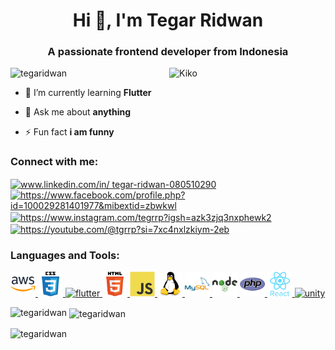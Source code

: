 <h1 align="center">Hi 👋, I'm Tegar Ridwan</h1>
<h3 align="center">A passionate frontend developer from Indonesia</h3>
<img align="right" alt="Kiko" width="250" src="https://media1.tenor.com/m/Pw1fmWcVxNkAAAAC/nah-id-win-gojo.gif">

<p align="left"> <img src="https://komarev.com/ghpvc/?username=tegaridwan&label=Profile%20views&color=0e75b6&style=flat" alt="tegaridwan" /> </p>

- 🌱 I’m currently learning **Flutter**

- 💬 Ask me about **anything**

- ⚡ Fun fact **i am funny**

<h3 align="left">Connect with me:</h3>
<p align="left">
<a href="https://linkedin.com/in/www.linkedin.com/in/ tegar-ridwan-080510290" target="blank"><img align="center" src="https://raw.githubusercontent.com/rahuldkjain/github-profile-readme-generator/master/src/images/icons/Social/linked-in-alt.svg" alt="www.linkedin.com/in/ tegar-ridwan-080510290" height="30" width="40" /></a>
<a href="https://fb.com/https://www.facebook.com/profile.php?id=100029281401977&mibextid=zbwkwl" target="blank"><img align="center" src="https://raw.githubusercontent.com/rahuldkjain/github-profile-readme-generator/master/src/images/icons/Social/facebook.svg" alt="https://www.facebook.com/profile.php?id=100029281401977&mibextid=zbwkwl" height="30" width="40" /></a>
<a href="https://instagram.com/https://www.instagram.com/tegrrp?igsh=azk3zjq3nxphewk2" target="blank"><img align="center" src="https://raw.githubusercontent.com/rahuldkjain/github-profile-readme-generator/master/src/images/icons/Social/instagram.svg" alt="https://www.instagram.com/tegrrp?igsh=azk3zjq3nxphewk2" height="30" width="40" /></a>
<a href="https://www.youtube.com/c/https://youtube.com/@tgrrp?si=7xc4nxlzkiym-2eb" target="blank"><img align="center" src="https://raw.githubusercontent.com/rahuldkjain/github-profile-readme-generator/master/src/images/icons/Social/youtube.svg" alt="https://youtube.com/@tgrrp?si=7xc4nxlzkiym-2eb" height="30" width="40" /></a>
</p>

<h3 align="left">Languages and Tools:</h3>
<p align="left"> <a href="https://aws.amazon.com" target="_blank" rel="noreferrer"> <img src="https://raw.githubusercontent.com/devicons/devicon/master/icons/amazonwebservices/amazonwebservices-original-wordmark.svg" alt="aws" width="40" height="40"/> </a> <a href="https://www.w3schools.com/css/" target="_blank" rel="noreferrer"> <img src="https://raw.githubusercontent.com/devicons/devicon/master/icons/css3/css3-original-wordmark.svg" alt="css3" width="40" height="40"/> </a> <a href="https://flutter.dev" target="_blank" rel="noreferrer"> <img src="https://www.vectorlogo.zone/logos/flutterio/flutterio-icon.svg" alt="flutter" width="40" height="40"/> </a> <a href="https://www.w3.org/html/" target="_blank" rel="noreferrer"> <img src="https://raw.githubusercontent.com/devicons/devicon/master/icons/html5/html5-original-wordmark.svg" alt="html5" width="40" height="40"/> </a> <a href="https://developer.mozilla.org/en-US/docs/Web/JavaScript" target="_blank" rel="noreferrer"> <img src="https://raw.githubusercontent.com/devicons/devicon/master/icons/javascript/javascript-original.svg" alt="javascript" width="40" height="40"/> </a> <a href="https://www.linux.org/" target="_blank" rel="noreferrer"> <img src="https://raw.githubusercontent.com/devicons/devicon/master/icons/linux/linux-original.svg" alt="linux" width="40" height="40"/> </a> <a href="https://www.mysql.com/" target="_blank" rel="noreferrer"> <img src="https://raw.githubusercontent.com/devicons/devicon/master/icons/mysql/mysql-original-wordmark.svg" alt="mysql" width="40" height="40"/> </a> <a href="https://nodejs.org" target="_blank" rel="noreferrer"> <img src="https://raw.githubusercontent.com/devicons/devicon/master/icons/nodejs/nodejs-original-wordmark.svg" alt="nodejs" width="40" height="40"/> </a> <a href="https://www.php.net" target="_blank" rel="noreferrer"> <img src="https://raw.githubusercontent.com/devicons/devicon/master/icons/php/php-original.svg" alt="php" width="40" height="40"/> </a> <a href="https://reactjs.org/" target="_blank" rel="noreferrer"> <img src="https://raw.githubusercontent.com/devicons/devicon/master/icons/react/react-original-wordmark.svg" alt="react" width="40" height="40"/> </a> <a href="https://unity.com/" target="_blank" rel="noreferrer"> <img src="https://www.vectorlogo.zone/logos/unity3d/unity3d-icon.svg" alt="unity" width="40" height="40"/> </a> </p>

<p><img align="left" src="https://github-readme-stats.vercel.app/api/top-langs?username=tegaridwan&show_icons=true&locale=en&layout=compact" alt="tegaridwan" /></p>

<p>&nbsp;<img align="center" src="https://github-readme-stats.vercel.app/api?username=tegaridwan&show_icons=true&locale=en" alt="tegaridwan" /></p>

<p><img align="center" src="https://github-readme-streak-stats.herokuapp.com/?user=tegaridwan&" alt="tegaridwan" /></p>
